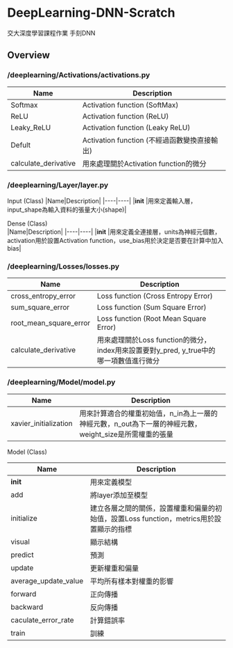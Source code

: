 # DeepLearning-DNN-Scratch
交大深度學習課程作業 手刻DNN

## Overview

### /deeplearning/Activations/activations.py

|Name|Description|
|----|----|
|Softmax|Activation function (SoftMax)|
|ReLU|Activation function (ReLU)|
|Leaky_ReLU|Activation function (Leaky ReLU)|
|Defult|Activation function (不經過函數變換直接輸出)|
|calculate_derivative|用來處理關於Activation function的微分|

### /deeplearning/Layer/layer.py

Input (Class) 
|Name|Description|
|----|----|
|__init__	|用來定義輸入層，input_shape為輸入資料的張量大小(shape)|

Dense (Class)  
|Name|Description|
|----|----|
|__init__	|用來定義全連接層，units為神經元個數，activation用於設置Activation function，use_bias用於決定是否要在計算中加入bias|

### /deeplearning/Losses/losses.py

|Name|Description|
|----|----|
|cross_entropy_error|Loss function (Cross Entropy Error)|
|sum_square_error|Loss function (Sum Square Error)|
|root_mean_square_error|Loss function (Root Mean Square Error)|
|calculate_derivative|用來處理關於Loss function的微分，index用來設置要對y_pred, y_true中的哪一項數值進行微分|

### /deeplearning/Model/model.py

|Name|Description|
|----|----|
|xavier_initialization|用來計算適合的權重初始值，n_in為上一層的神經元數，n_out為下一層的神經元數，weight_size是所需權重的張量|

Model (Class)

|Name|Description|
|----|----|
|__init__|用來定義模型|
|add|將layer添加至模型|
|initialize|建立各層之間的關係，設置權重和偏量的初始值，設置Loss function，metrics用於設置顯示的指標|
|visual|顯示結構|
|predict|預測|
|update|更新權重和偏量|
|average_update_value|平均所有樣本對權重的影響|
|forward|正向傳播|
|backward|反向傳播|
|caculate_error_rate|計算錯誤率|
|train|訓練|
